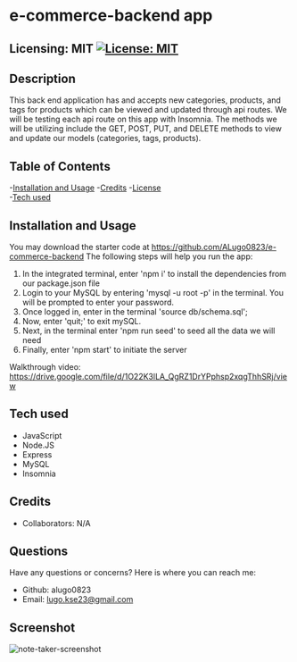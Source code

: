 # e-commerce-backend app
  
  ## Licensing: MIT [![License: MIT](https://img.shields.io/badge/License-MIT-yellow.svg)](https://opensource.org/licenses/MIT)

  ## Description
   This back end application has and accepts new categories, products, and tags for products which can be viewed and updated through api routes. We will be testing each api route on this app with Insomnia. The methods we will be utilizing include the GET, POST, PUT, and DELETE methods to view and update our models (categories, tags, products).


  ## Table of Contents
  
  -[Installation and Usage](#installation)
  -[Credits](#credits)
  -[License](#license)  
  -[Tech used](#tech-used)

  ## Installation and Usage
  You may download the starter code at https://github.com/ALugo0823/e-commerce-backend 
  The following steps will help you run the app:
  1. In the integrated terminal, enter 'npm i' to install the dependencies from our package.json file
  2. Login to your MySQL by entering 'mysql -u root -p' in the terminal. You will be prompted to enter your password.
  3. Once logged in, enter in the terminal 'source db/schema.sql'; 
  4. Now, enter 'quit;' to exit mySQL.
  5. Next, in the terminal enter 'npm run seed' to seed all the data we will need
  6. Finally, enter 'npm start' to initiate the server

  Walkthrough video: https://drive.google.com/file/d/1O22K3lLA_QgRZ1DrYPphsp2xqgThhSRj/view
  

  ## Tech used
  * JavaScript
  * Node.JS
  * Express
  * MySQL
  * Insomnia

  ## Credits
  
  - Collaborators: N/A


  ## Questions
  Have any questions or concerns? Here is where you can reach me:
  - Github: alugo0823
  - Email: lugo.kse23@gmail.com
  
  ## Screenshot
  ![note-taker-screenshot](images/note-taker.png)